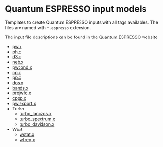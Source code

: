 # Quantum ESPRESSO input models #

Templates to create Quantum ESPRESSO inputs with all tags availables.
The files are named with `*.espresso` extension.

The input file descriptions can be found in the [Quantum ESPRESSO](http://www.quantum-espresso.org)
website

* [pw.x](http://www.quantum-espresso.org/wp-content/uploads/Doc/INPUT_PW.html)
* [ph.x](http://www.quantum-espresso.org/wp-content/uploads/Doc/INPUT_PH.html)
* [d3.x](http://www.quantum-espresso.org/wp-content/uploads/Doc/INPUT_D3.html)
* [neb.x](http://www.quantum-espresso.org/wp-content/uploads/Doc/INPUT_NEB.html)
* [pwcond.x](http://www.quantum-espresso.org/wp-content/uploads/Doc/INPUT_PWCOND.html)
* [cp.x](http://www.quantum-espresso.org/wp-content/uploads/Doc/INPUT_CP.html)
* [pp.x](http://www.quantum-espresso.org/wp-content/uploads/Doc/INPUT_PP.html)
* [dos.x](http://www.quantum-espresso.org/wp-content/uploads/Doc/INPUT_DOS.html)
* [bands.x](http://www.quantum-espresso.org/wp-content/uploads/Doc/INPUT_BANDS.html)
* [projwfc.x](http://www.quantum-espresso.org/wp-content/uploads/Doc/INPUT_PROJWFC.html)
* [cppp.x](http://www.quantum-espresso.org/wp-content/uploads/Doc/INPUT_CPPP.html)
* [pw.export.x](http://www.quantum-espresso.org/wp-content/uploads/Doc/INPUT_pw_export.html)
* Turbo
    - [turbo\_lanczos.x](http://www.quantum-espresso.org/wp-content/uploads/Doc/INPUT_Lanczos.html)
    - [turbo\_spectrum.x](http://www.quantum-espresso.org/wp-content/uploads/Doc/INPUT_Spectrum.html)
    - [turbo\_davidson.x](http://www.quantum-espresso.org/wp-content/uploads/Doc/INPUT_Davidson.html)
* West
    - [wstat.x](http://www.west-code.org/doc/INPUT_WSTAT.html)
    - [wfreq.x](http://www.west-code.org/doc/INPUT_WFREQ.html)
